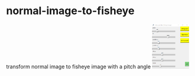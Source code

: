 # normal-image-to-fisheye
transform normal image to fisheye image with a pitch angle
<img src="https://github.com/txff99/normal-image-to-fisheye/blob/main/demo1.png" width="100px">
